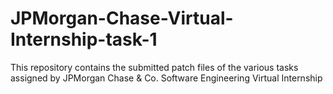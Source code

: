# JPMorgan-Chase-Virtual-Internship-task-1
This repository contains the submitted patch files of the various tasks assigned by JPMorgan Chase & Co. Software Engineering Virtual Internship
